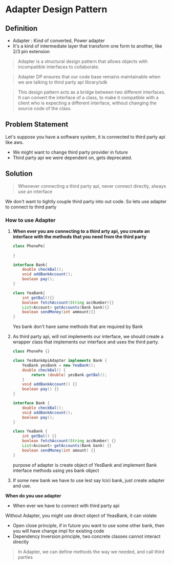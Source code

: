 # Adapter Design Pattern

## Definition
- Adapter : Kind of converted, Power adapter
- It's a kind of intermediate layer that transform one form to another, like 2/3 pin extension

> Adapter is a structural design pattern that allows objects with incompatible interfaces to collaborate.

> Adapter DP ensures that our code base remains maintainable
> when we are talking to third party api library/sdk

> This design pattern acts as a bridge between two different interfaces.
> It can convert the interface of a class, to make it compatible with a client who is expecting a different interface, without changing the source code of the class.

## Problem Statement
Let's suppose you have a software system, it is connected to third party api like aws.
- We might want to change third party provider in future
- Third party api we were dependent on, gets deprecated.



## Solution

> Whenever connecting a third party api, never connect directly, always use an interface

We don't want to tightly couple third party into out code. So lets use adapter to connect to third party


### How to use Adapter
1. **When ever you are connecting to a third arty api, you create an interface with the methods that you need from the third party** 

    ```java
    class PhonePe{
        
    }
    
    interface Bank{
        double checkBal();
        void addBankAccount();
        boolean pay();
    }
    
    class YeaBank{
        int getBal(){}
        boolean fetchAccount(String accNumber){}
        List<Account> getAccounts(Bank bank){}
        boolean sendMoney(int ammount){}
    }
    ```
    Yes bank don't have same methods that are required by Bank

2. As third party api, will not implements our interface, we should create a wrapper class that implements our interface and uses the third party.

    ```java
    class PhonePe {}
    
    class YesBankApiAdapter implements Bank {
        YeaBank yesBank = new YeaBank();
        double checkBal() {
            return (double) yesBank.getBal();
        }
        void addBankAccount() {}
        boolean pay() {}
    }
    
    interface Bank {
        double checkBal();
        void addBankAccount();
        boolean pay();
    }
    
    class YeaBank {
        int getBal() {}
        boolean fetchAccount(String accNumber) {}
        List<Account> getAccounts(Bank bank) {}
        boolean sendMoney(int amount) {}
    }
    ```
    
    purpose of adapter is create object of YesBank and implement Bank interface methods using yes bank object
3. If some new bank we have to use lest say Icici bank, just create adapter and use.


**When do you use adapter**
- When ever we have to connect with third party api

Without Adapter, you might use direct object of YeasBank, it can violate
- Open close principle, if in future you want to use some other bank, then you will have change impl for existing code
- Dependency Inversion principle, two concrete classes cannot interact directly


> In Adapter, we can define methods the way we needed, and call third parties